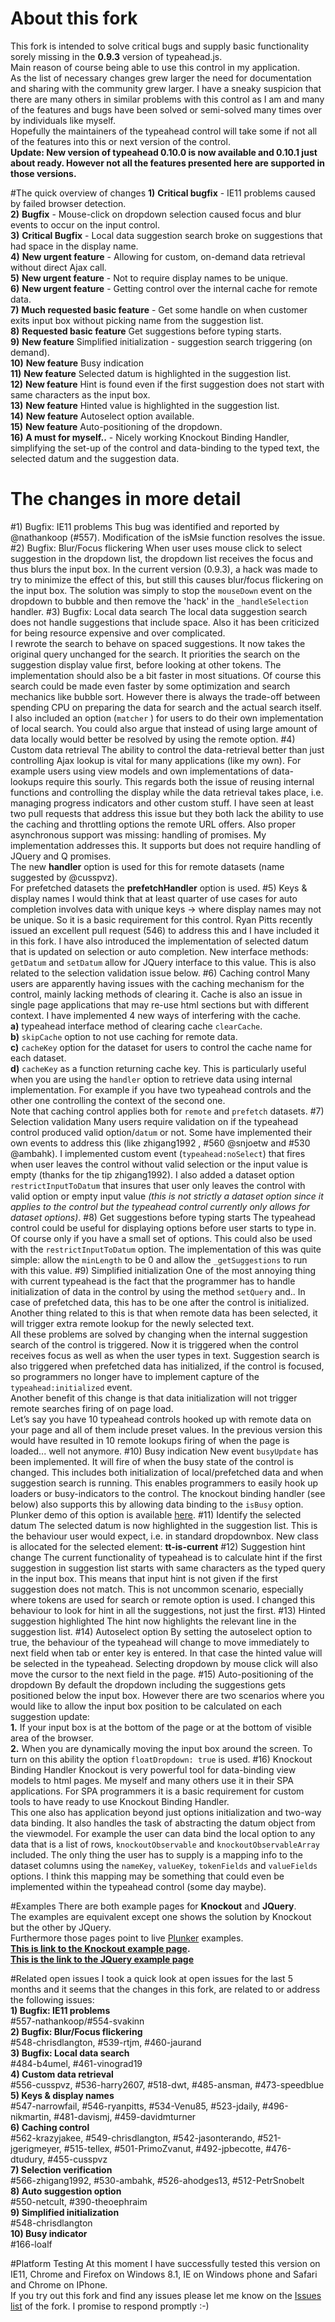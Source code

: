 About this fork
====
This fork is intended to solve critical bugs and supply basic functionality sorely missing in the **0.9.3** version of typeahead.js.  
Main reason of course being able to use this control in my application.  
As the list of necessary changes grew larger the need for documentation and sharing with the community grew larger. I have a sneaky suspicion that there are many others in similar problems with this control as I am and many of the features and bugs have been solved or semi-solved many times over by individuals like myself.  
Hopefully the maintainers of the typeahead control will take some if not all of the features into this or next version of the control.   
**Update: New version of typeahead 0.10.0 is now available and 0.10.1 just about ready.  However not all the features presented here are supported in those versions.**

#The quick overview of changes
**1)** **Critical bugfix** - IE11 problems caused by failed browser detection.  
**2)** **Bugfix** - Mouse-click on dropdown selection caused focus and blur events to occur on the input control.  
**3)** **Critical Bugfix** - Local data suggestion search broke on suggestions that had space in the display name.  
**4)** **New urgent feature** - Allowing for custom, on-demand data retrieval without direct Ajax call.  
**5)** **New urgent feature** - Not to require display names to be unique.  
**6)** **New urgent feature** - Getting control over the internal cache for remote data.  
**7)** **Much requested basic feature** - Get some handle on when customer exits input box without picking name from the suggestion list.  
**8)** **Requested basic feature** Get suggestions before typing starts.  
**9)** **New feature** Simplified initialization - suggestion search triggering (on demand).   
**10)** **New feature** Busy indication    
**11)** **New feature** Selected datum is highlighted in the suggestion list.  
**12)** **New feature** Hint is found even if the first suggestion does not start with same characters as the input box.  
**13)** **New feature** Hinted value is highlighted in the suggestion list.   
**14)** **New feature** Autoselect option available.  
**15)** **New feature** Auto-positioning of the dropdown.  
**16)**  **A must for myself..** - Nicely working Knockout Binding Handler, simplifying the set-up of the control and data-binding to the typed text, the selected datum and the suggestion data.

The changes in more detail
====
#1) Bugfix: IE11 problems
This bug was identified and reported by @nathankoop (#557).  Modification of the isMsie function resolves the issue.
#2) Bugfix: Blur/Focus flickering
When user uses mouse click to select suggestion in the dropdown list, the dropdown list receives the focus and thus blurs the input box.  In the current version (0.9.3), a hack was made to try to minimize the effect of this, but still this causes blur/focus flickering on the input box.  The solution was simply to stop the `mouseDown` event on the dropdown to bubble and then remove the 'hack' in the `_handleSelection` handler.
#3) Bugfix: Local data search
The local data suggestion search does not handle suggestions that include space.  Also it has been criticized for being resource expensive and over complicated.  
I rewrote the search to behave on spaced suggestions.  It now takes the original query unchanged for the search.  It priorities the search on the suggestion display value first, before looking at other tokens.  The implementation should also be a bit faster in most situations.  Of course this search could be made even faster by some optimization and search mechanics like bubble sort.  However there is always the trade-off between spending CPU on preparing the data for search and the actual search itself.   I also included an option (`matcher` ) for users to do their own implementation of local search.
You could also argue that instead of using large amount of data locally would better be resolved by using the remote option.
#4) Custom data retrieval
The ability to control the data-retrieval better than just controlling Ajax lookup is vital for many applications (like my own).  For example users using view models and own implementations of data-lookups require this sourly.  This regards both the issue of reusing internal functions and controlling the display while the data retrieval takes place, i.e. managing progress indicators and other custom stuff. 
I have seen at least two pull requests that address this issue but they both lack the ability to use the caching and throttling options the remote URL offers.  Also proper asynchronous support was missing: handling of promises.
My implementation addresses this.  It supports but does not require handling of JQuery and Q promises.   
The new **handler** option is used for this for remote datasets (name suggested by @cusspvz).   
For prefetched datasets the **prefetchHandler** option is used.
#5) Keys & display names
I would think that at least quarter of use cases for auto completion involves data with unique keys -> where display names may not be unique.  So it is a basic requirement for this control.  Ryan Pitts recently issued an excellent pull request (546) to address this and I have included it in this fork.  I have also introduced the implementation of selected datum that is updated on selection or auto completion.  New interface methods: `getDatum` and `setDatum` allow for JQuery interface to this value.  This is also related to the selection validation issue below.
#6) Caching control
Many users are apparently having issues with the caching mechanism for the control, mainly lacking methods of clearing it.  Cache is also an issue in single page applications that may re-use html sections but with different context.
I have implemented 4 new ways of interfering with the cache.    
**a)** typeahead interface method of clearing cache `clearCache`.  
**b)** `skipCache` option to not use caching for remote data.  
**c)** `cacheKey` option for the dataset for users to control the cache name for each dataset.  
**d)** `cacheKey` as a function returning cache key.  This is particularly useful when you are using the `handler` option to retrieve data using internal implementation.  For example if you have two typeahead controls and the other one controlling the context of the second one.  
Note that caching control applies both for `remote` and `prefetch` datasets.
#7) Selection validation
Many users require validation on if the typeahead control produced valid option/`datum` or not.  Some have implemented their own events to address this (like  zhigang1992 , #560 @snjoetw and #530 @ambahk).  I implemented custom event (`typeahead:noSelect`) that fires when user leaves the control without valid selection or the input value is empty (thanks for the tip zhigang1992).  I also added a dataset option `restrictInputToDatum` that insures that user only leaves the control with valid option or empty input value *(this is not strictly a dataset option since it applies to the control but the typeahead control currently only allows for dataset options)*.
#8) Get suggestions before typing starts
The typeahead control could be useful for displaying options before user starts to type in.  Of course only if you have a small set of options.  This could also be used with the `restrictInputToDatum` option.  The implementation of this was quite simple: allow the `minLength` to be 0 and allow the `_getSuggestions` to run with this value.
#9) Simplified initialization
One of the most annoying thing with current typeahead is the fact that the programmer has to handle initialization of data in the control by using the method `setQuery` and.. In case of prefetched data, this has to be one after the control is initialized.   
Another thing related to this is that when remote data has been selected, it will trigger extra remote lookup for the newly selected text.  
All these problems are solved by changing when the internal suggestion search of the control is triggered.  Now it is triggered when the control receives focus as well as when the user types in text.  Suggestion search is also triggered when prefetched data has initialized, if the control is focused, so programmers no longer have to implement capture of the `typeahead:initialized` event.  
Another benefit of this change is that data initialization will not trigger remote searches firing of on page load.   
Let’s say you have 10 typeahead controls hooked up with remote data on your page and all of them include preset values.  In the previous version this would have resulted in 10 remote lookups firing of when the page is loaded... well not anymore.
#10) Busy indication
New event `busyUpdate` has been implemented.  It will fire of when the busy state of the control is changed.  This includes both initialization of local/prefetched data and when suggestion search is running.  This enables programmers to easily hook up loaders or busy-indicators to the control.  The knockout binding handler (see below) also supports this by allowing data binding to the `isBusy` option.  
Plunker demo of this option is available [here](http://plnkr.co/edit/56nDoL?p=preview).
#11) Identify the selected datum
The selected datum is now highlighted in the suggestion list.  This is the behaviour user would expect, i.e. in standard dropdownbox.  New class is allocated for the selected element: **tt-is-current**
#12) Suggestion hint change
The current functionality of typeahead is to calculate hint if the first suggestion in suggestion list starts with same characters as the typed query in the input box.  This means that input hint is not given if the first suggestion does not match.  This is not uncommon scenario, especially where tokens are used for search or remote option is used.  I changed this behaviour to look for hint in all the suggestions, not just the first.
#13) Hinted suggestion highlighted
The hint now highlights the relevant line in the suggestion list.
#14) Autoselect option
By setting the autoselect option to true, the behaviour of the typeahead will change to move immediately to next field when tab or enter key is entered. In that case the hinted value will be selected in the typeahead.  Selecting dropdown by mouse click will also move the cursor to the next field in the page.
#15) Auto-positioning of the dropdown
By default the dropdown including the suggestions gets positioned below the input box.  However there are two scenarios where you would like to allow the input box position to be calculated on each suggestion update:  
**1.** If your input box is at the bottom of the page or at the bottom of visible area of the browser.  
**2.** When you are dynamically moving the input box around the screen.
To turn on this ability the option `floatDropdown: true`  is used.
#16) Knockout Binding Handler
Knockout is very powerful tool for data-binding view models to html pages.  Me myself and many others use it in their SPA applications.  For SPA programmers it is a basic requirement for custom tools to have ready to use Knockout Binding Handler.  
This one also has application beyond just options initialization and two-way data binding. It also handles the task of abstracting the datum object from the viewmodel.  For example the user can data bind the local option to any data that is a list of rows, `knockoutObservable` and `knockoutObservableArray`  included.  The only thing the user has to supply is a mapping info to the dataset columns using the `nameKey`, `valueKey`, `tokenFields` and `valueFields` options.  I think this mapping may be something that could even be implemented within the typeahead control (some day maybe).  

#Examples
There are both example pages for **Knockout** and **JQuery**.  
The examples are equivalent except one shows the solution by Knockout but the other by JQuery.  
Furthermore those pages point to live [Plunker](http://plnkr.co/edit/QaRp2m?p=preview) examples.   
**[This is link to the Knockout example page](Knockout.md).**  
**[This is the link to the JQuery example page](Examples.md)**  

#Related open issues
I took a quick look at open issues for the last 5 months and it seems that the changes in this fork, are related to or address the following issues:  
**1) Bugfix: IE11 problems**  
 \#557-nathankoop/#554-svakinn  
**2) Bugfix: Blur/Focus flickering**  
\#548-chrisdlangton, #539-rtjm, #460-jaurand  
**3) Bugfix: Local data search**  
\#484-b4umel, #461-vinograd19   
**4) Custom data retrieval**  
\#556-cusspvz, #536-harry2607, #518-dwt, #485-ansman, #473-speedblue    
**5) Keys & display names**  
\#547-narrowfail, #546-ryanpitts, #534-Venu85, #523-jdaily, #496-nikmartin, #481-davismj, #459-davidmturner  
**6) Caching control**  
\#562-krazyjakee, #549-chrisdlangton, #542-jasonterando, #521-jgerigmeyer, #515-tellex, #501-PrimoZvanut,  #492-jpbecotte, #476-dtudury, #455-cusspvz  
**7) Selection verification**  
\#566-zhigang1992, #530-ambahk, #526-ahodges13, #512-PetrSnobelt  
**8) Auto suggestion option**  
\#550-netcult, #390-theoephraim  
**9) Simplified initialization**   
\#548-chrisdlangton  
**10) Busy indicator**  
\#166-loalf

#Platform Testing
At this moment I have successfully tested this version on IE11, Chrome and Firefox on Windows 8.1, IE on Windows phone and Safari and Chrome on IPhone.  
If you try out this fork and find any issues please let me know on the [Issues list](https://github.com/Svakinn/typeahead.js/issues) of the fork.  I promise to respond promptly :-)
